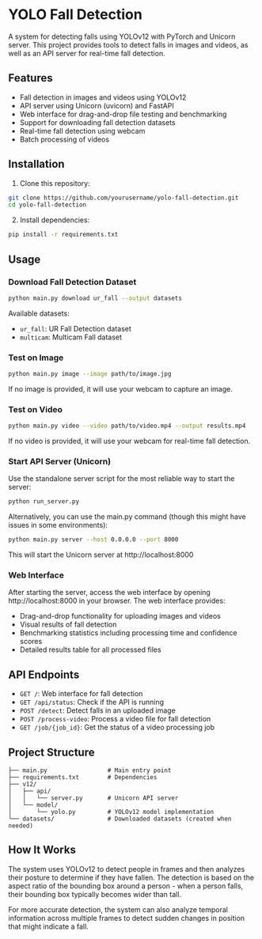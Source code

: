 # YOLO Fall Detection

A system for detecting falls using YOLOv12 with PyTorch and Unicorn server. This project provides tools to detect falls in images and videos, as well as an API server for real-time fall detection.

## Features

- Fall detection in images and videos using YOLOv12
- API server using Unicorn (uvicorn) and FastAPI
- Web interface for drag-and-drop file testing and benchmarking
- Support for downloading fall detection datasets
- Real-time fall detection using webcam
- Batch processing of videos

## Installation

1. Clone this repository:
```bash
git clone https://github.com/yourusername/yolo-fall-detection.git
cd yolo-fall-detection
```

2. Install dependencies:
```bash
pip install -r requirements.txt
```

## Usage

### Download Fall Detection Dataset

```bash
python main.py download ur_fall --output datasets
```

Available datasets:
- `ur_fall`: UR Fall Detection dataset
- `multicam`: Multicam Fall dataset

### Test on Image

```bash
python main.py image --image path/to/image.jpg
```

If no image is provided, it will use your webcam to capture an image.

### Test on Video

```bash
python main.py video --video path/to/video.mp4 --output results.mp4
```

If no video is provided, it will use your webcam for real-time fall detection.

### Start API Server (Unicorn)

Use the standalone server script for the most reliable way to start the server:

```bash
python run_server.py
```

Alternatively, you can use the main.py command (though this might have issues in some environments):

```bash
python main.py server --host 0.0.0.0 --port 8000
```

This will start the Unicorn server at http://localhost:8000

### Web Interface

After starting the server, access the web interface by opening http://localhost:8000 in your browser. The web interface provides:

- Drag-and-drop functionality for uploading images and videos
- Visual results of fall detection
- Benchmarking statistics including processing time and confidence scores
- Detailed results table for all processed files

## API Endpoints

- `GET /`: Web interface for fall detection
- `GET /api/status`: Check if the API is running
- `POST /detect`: Detect falls in an uploaded image
- `POST /process-video`: Process a video file for fall detection
- `GET /job/{job_id}`: Get the status of a video processing job

## Project Structure

```
├── main.py                 # Main entry point
├── requirements.txt        # Dependencies
├── v12/
│   ├── api/
│   │   └── server.py       # Unicorn API server
│   └── model/
│       └── yolo.py         # YOLOv12 model implementation
└── datasets/               # Downloaded datasets (created when needed)
```

## How It Works

The system uses YOLOv12 to detect people in frames and then analyzes their posture to determine if they have fallen. The detection is based on the aspect ratio of the bounding box around a person - when a person falls, their bounding box typically becomes wider than tall.

For more accurate detection, the system can also analyze temporal information across multiple frames to detect sudden changes in position that might indicate a fall.
